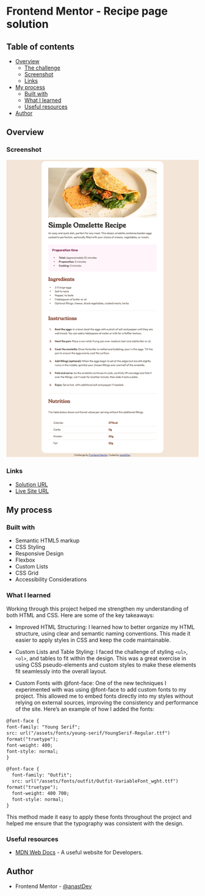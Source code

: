 # Frontend Mentor - Recipe page solution

## Table of contents

- [Overview](#overview)
  - [The challenge](#the-challenge)
  - [Screenshot](#screenshot)
  - [Links](#links)
- [My process](#my-process)
  - [Built with](#built-with)
  - [What I learned](#what-i-learned)
  - [Useful resources](#useful-resources)
- [Author](#author)

## Overview

### Screenshot

![](./screenshot.png)

### Links

- [Solution URL]()
- [Live Site URL]()

## My process

### Built with

- Semantic HTML5 markup
- CSS Styling
- Responsive Design
- Flexbox
- Custom Lists
- CSS Grid
- Accessibility Considerations

### What I learned

Working through this project helped me strengthen my understanding of both HTML and CSS. Here are some of the key takeaways:

- Improved HTML Structuring:
  I learned how to better organize my HTML structure, using clear and semantic naming conventions. This made it easier to apply styles in CSS and keep the code maintainable.

- Custom Lists and Table Styling:
  I faced the challenge of styling `<ul>`, `<ol>`, and tables to fit within the design. This was a great exercise in using CSS pseudo-elements and custom styles to make these elements fit seamlessly into the overall layout.

- Custom Fonts with @font-face:
  One of the new techniques I experimented with was using @font-face to add custom fonts to my project. This allowed me to embed fonts directly into my styles without relying on external sources, improving the consistency and performance of the site. Here’s an example of how I added the fonts:

```
@font-face {
font-family: "Young Serif";
src: url("/assets/fonts/young-serif/YoungSerif-Regular.ttf") format("truetype");
font-weight: 400;
font-style: normal;
}
```

```
@font-face {
  font-family: "Outfit";
  src: url("/assets/fonts/outfit/Outfit-VariableFont_wght.ttf") format("truetype");
  font-weight: 400 700;
  font-style: normal;
}

```

This method made it easy to apply these fonts throughout the project and helped me ensure that the typography was consistent with the design.

### Useful resources

- [MDN Web Docs](https://developer.mozilla.org/en-US/docs/Web/CSS/CSS_box_model/Introduction_to_the_CSS_box_model) - A useful website for Developers.

## Author

- Frontend Mentor - [@anastDev](https://www.frontendmentor.io/profile/anastDev)
